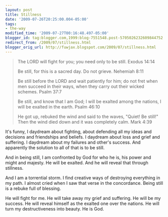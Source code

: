```yaml
---
layout: post
title: Stillness
date: '2009-07-26T20:25:00.004-05:00'
tags: 
- the-way
modified_time: '2009-07-27T00:16:48.497-05:00'
blogger_id: tag:blogger.com,1999:blog-7551548.post-5705026232609844752
redirect_from: /2009/07/stillness.html
blogger_orig_url: http://fuwjax.blogspot.com/2009/07/stillness.html
---
```


> The LORD will fight for you; you need only to be still. Exodus 14:14
> 
> Be still, for this is a sacred day. Do not grieve. Nehemiah 8:11
> 
> Be still before the LORD and wait patiently for him; do not fret when men succeed in their ways, when they carry out their wicked schemes. Psalm 37:7
> 
> Be still, and know that I am God; I will be exalted among the nations, I will be exalted in the earth. Psalm 46:10
> 
> He got up, rebuked the wind and said to the waves, "Quiet! Be still!" Then the wind died down and it was completely calm. Mark 4:39

It's funny, I daydream about fighting, about defending all my ideas and decisions and friendships and beliefs. I daydream about loss and grief and suffering. I daydream about my failures and other's success. And apparently the solution to all of that is to be still.

And in being still, I am confronted by God for who he is, his power and might and majesty. He will be exalted. And he will reveal that through stillness.

And I am a torrential storm. I find creative ways of destroying everything in my path. I almost cried when I saw that verse in the concordance. Being still is a rebuke full of blessing. 

He will fight for me. He will take away my grief and suffering. He will be my success. He will reveal himself as the exalted one over the nations. He will turn my destructiveness into beauty. He is God.